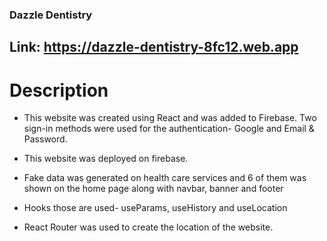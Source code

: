### Dazzle Dentistry
## Link: https://dazzle-dentistry-8fc12.web.app

# Description 

* This website was created using React and was added to Firebase. Two sign-in methods were used for the authentication- Google and Email & Password.

* This website was deployed on firebase.

* Fake data was generated on health care services and 6 of them was shown on the home page along with navbar, banner and footer

* Hooks those are used- useParams, useHistory and useLocation

* React Router was used to create the location of the website. 




